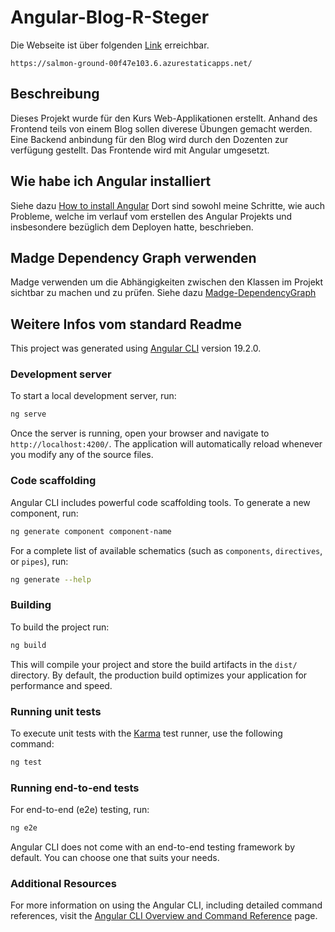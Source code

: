 # Angular-Blog-R-Steger

Die Webseite ist über folgenden [Link](https://salmon-ground-00f47e103.6.azurestaticapps.net/) erreichbar.

```link
https://salmon-ground-00f47e103.6.azurestaticapps.net/
```

## Beschreibung

Dieses Projekt wurde für den Kurs Web-Applikationen erstellt.
Anhand des Frontend teils von einem Blog sollen diverese Übungen gemacht werden.
Eine Backend anbindung für den Blog wird durch den Dozenten zur verfügung gestellt.
Das Frontende wird mit Angular umgesetzt.

## Wie habe ich Angular installiert

Siehe dazu [How to install Angular](./howToInstallAngular.adoc)
Dort sind sowohl meine Schritte, wie auch Probleme, welche im verlauf vom erstellen des Angular Projekts und insbesondere bezüglich dem Deployen hatte, beschrieben.

## Madge Dependency Graph verwenden

Madge verwenden um die Abhängigkeiten zwischen den Klassen im Projekt sichtbar zu machen und zu prüfen.
Siehe dazu [Madge-DependencyGraph](./madge-DependencyGraph.adoc)

## Weitere Infos vom standard Readme

This project was generated using [Angular CLI](https://github.com/angular/angular-cli) version 19.2.0.

### Development server

To start a local development server, run:

```bash
ng serve
```

Once the server is running, open your browser and navigate to `http://localhost:4200/`. The application will automatically reload whenever you modify any of the source files.

### Code scaffolding

Angular CLI includes powerful code scaffolding tools. To generate a new component, run:

```bash
ng generate component component-name
```

For a complete list of available schematics (such as `components`, `directives`, or `pipes`), run:

```bash
ng generate --help
```

### Building

To build the project run:

```bash
ng build
```

This will compile your project and store the build artifacts in the `dist/` directory. By default, the production build optimizes your application for performance and speed.

### Running unit tests

To execute unit tests with the [Karma](https://karma-runner.github.io) test runner, use the following command:

```bash
ng test
```

### Running end-to-end tests

For end-to-end (e2e) testing, run:

```bash
ng e2e
```

Angular CLI does not come with an end-to-end testing framework by default. You can choose one that suits your needs.

### Additional Resources

For more information on using the Angular CLI, including detailed command references, visit the [Angular CLI Overview and Command Reference](https://angular.dev/tools/cli) page.

